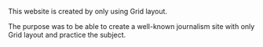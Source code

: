 This website is created by only using Grid layout. 

The purpose was to be able to create a well-known journalism site with only Grid layout and practice the subject.